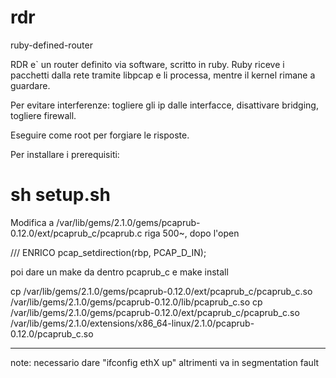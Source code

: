 # rdr
ruby-defined-router


RDR e` un router definito via software, scritto in ruby.
Ruby riceve i pacchetti dalla rete tramite libpcap e li processa, mentre il kernel rimane a guardare.

Per evitare interferenze: togliere gli ip dalle interfacce, disattivare bridging, togliere firewall.

Eseguire come root per forgiare le risposte.

Per installare i prerequisiti:
# sh setup.sh

Modifica a /var/lib/gems/2.1.0/gems/pcaprub-0.12.0/ext/pcaprub_c/pcaprub.c
riga 500~, dopo l'open

  /// ENRICO
  pcap_setdirection(rbp, PCAP_D_IN);

poi dare un make da dentro pcaprub_c e make install

cp /var/lib/gems/2.1.0/gems/pcaprub-0.12.0/ext/pcaprub_c/pcaprub_c.so /var/lib/gems/2.1.0/gems/pcaprub-0.12.0/lib/pcaprub_c.so
cp /var/lib/gems/2.1.0/gems/pcaprub-0.12.0/ext/pcaprub_c/pcaprub_c.so /var/lib/gems/2.1.0/extensions/x86_64-linux/2.1.0/pcaprub-0.12.0/pcaprub_c.so


---------------

note: necessario dare "ifconfig ethX up" altrimenti va in segmentation fault

